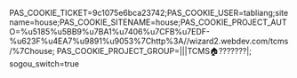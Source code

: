 PAS_COOKIE_TICKET=9c1075e6bca23742;PAS_COOKIE_USER=tabliang;sitename=house;PAS_COOKIE_SITENAME=house;PAS_COOKIE_PROJECT_AUTO=%u5185%u5BB9%u7BA1%u7406%u7CFB%u7EDF-%u623F%u4EA7%u9891%u9053%7Chttp%3A//wizard2.webdev.com/tcms/%7Chouse; PAS_COOKIE_PROJECT_GROUP=|||TCMS:house:???????|; sogou_switch=true
